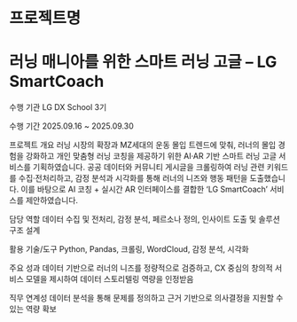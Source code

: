 # 프로젝트명
# 러닝 매니아를 위한 스마트 러닝 고글 – LG SmartCoach

수행 기관
LG DX School 3기

수행 기간
2025.09.16 ~ 2025.09.30

프로젝트 개요
러닝 시장의 확장과 MZ세대의 운동 몰입 트렌드에 맞춰, 러너의 몰입 경험을 강화하고 개인 맞춤형 러닝 코칭을 제공하기 위한 AI·AR 기반 스마트 러닝 고글 서비스를 기획하였습니다. 공공 데이터와 커뮤니티 게시글을 크롤링하여 러닝 관련 키워드를 수집·전처리하고, 감정 분석과 시각화를 통해 러너의 니즈와 행동 패턴을 도출했습니다. 이를 바탕으로 AI 코칭 + 실시간 AR 인터페이스를 결합한 ‘LG SmartCoach’ 서비스를 제안하였습니다.

담당 역할
데이터 수집 및 전처리, 감정 분석, 페르소나 정의, 인사이트 도출 및 솔루션 구조 설계

활용 기술/도구
Python, Pandas, 크롤링, WordCloud, 감정 분석, 시각화

주요 성과
데이터 기반으로 러너의 니즈를 정량적으로 검증하고, CX 중심의 창의적 서비스 모델을 제시하여 데이터 스토리텔링 역량을 인정받음

직무 연계성
데이터 분석을 통해 문제를 정의하고 근거 기반으로 의사결정을 지원할 수 있는 역량 확보

